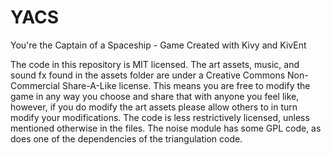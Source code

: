# YACS
You're the Captain of a Spaceship - Game Created with Kivy and KivEnt

The code in this repository is MIT licensed. The art assets, music, and sound fx
found in the assets folder are under a Creative Commons Non-Commercial Share-A-Like
license. This means you are free to modify the game in any way you choose and 
share that with anyone you feel like, however, if you do modify the art assets
please allow others to in turn modify your modifications. The code is less 
restrictively licensed, unless mentioned otherwise in the files. The noise 
module has some GPL code, as does one of the dependencies of the triangulation
code. 
